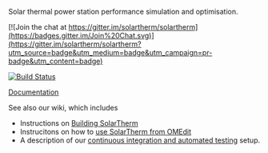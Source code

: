 Solar thermal power station performance simulation and optimisation.

[![Join the chat at https://gitter.im/solartherm/solartherm](https://badges.gitter.im/Join%20Chat.svg)](https://gitter.im/solartherm/solartherm?utm_source=badge&utm_medium=badge&utm_campaign=pr-badge&utm_content=badge)

[![Build Status](https://travis-ci.org/SolarTherm/SolarTherm.svg)](https://travis-ci.org/SolarTherm/SolarTherm)

[Documentation](http://solartherm.readthedocs.org/en/latest/)

See also our wiki, which includes
* Instructions on [Building SolarTherm](https://github.com/SolarTherm/SolarTherm/wiki/Building-SolarTherm)
* Instrucitons on how to [use SolarTherm from OMEdit](https://github.com/SolarTherm/SolarTherm/wiki/Running-SolarTherm-via-OMEdit)
* A description of our [continuous integration and automated testing](https://github.com/SolarTherm/SolarTherm/wiki/Automated-testing-of-SolarTherm-code) setup.
